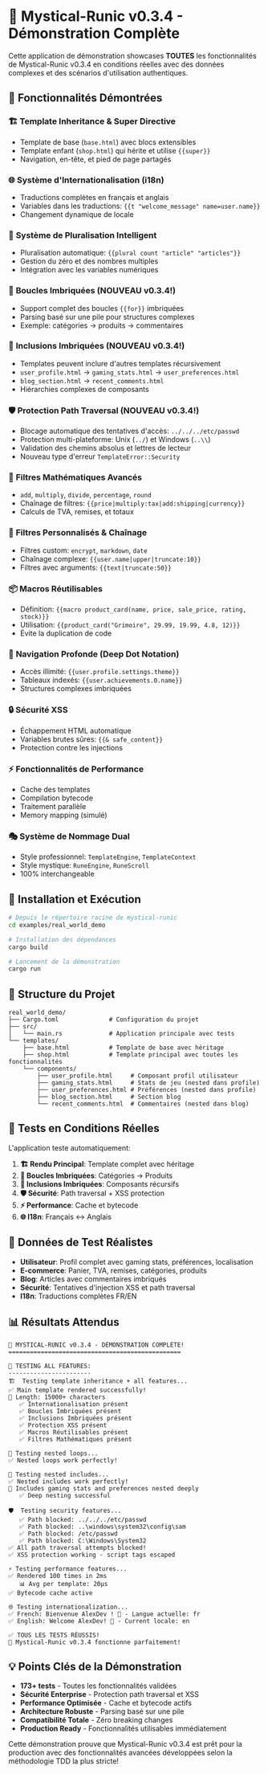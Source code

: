 # 🔮 Mystical-Runic v0.3.4 - Démonstration Complète

Cette application de démonstration showcases **TOUTES** les fonctionnalités de Mystical-Runic v0.3.4 en conditions réelles avec des données complexes et des scénarios d'utilisation authentiques.

## 🌟 Fonctionnalités Démontrées

### 🏗️ **Template Inheritance & Super Directive**
- Template de base (`base.html`) avec blocs extensibles
- Template enfant (`shop.html`) qui hérite et utilise `{{super}}`
- Navigation, en-tête, et pied de page partagés

### 🌐 **Système d'Internationalisation (i18n)**
- Traductions complètes en français et anglais
- Variables dans les traductions: `{{t "welcome_message" name=user.name}}`
- Changement dynamique de locale

### 📝 **Système de Pluralisation Intelligent**
- Pluralisation automatique: `{{plural count "article" "articles"}}`
- Gestion du zéro et des nombres multiples
- Intégration avec les variables numériques

### 🔄 **Boucles Imbriquées (NOUVEAU v0.3.4!)**
- Support complet des boucles `{{for}}` imbriquées
- Parsing basé sur une pile pour structures complexes
- Exemple: catégories → produits → commentaires

### 🔄 **Inclusions Imbriquées (NOUVEAU v0.3.4!)**
- Templates peuvent inclure d'autres templates récursivement
- `user_profile.html` → `gaming_stats.html` → `user_preferences.html`
- `blog_section.html` → `recent_comments.html`
- Hiérarchies complexes de composants

### 🛡️ **Protection Path Traversal (NOUVEAU v0.3.4!)**
- Blocage automatique des tentatives d'accès: `../../../etc/passwd`
- Protection multi-plateforme: Unix (`../`) et Windows (`..\\`)
- Validation des chemins absolus et lettres de lecteur
- Nouveau type d'erreur `TemplateError::Security`

### 🔢 **Filtres Mathématiques Avancés**
- `add`, `multiply`, `divide`, `percentage`, `round`
- Chaînage de filtres: `{{price|multiply:tax|add:shipping|currency}}`
- Calculs de TVA, remises, et totaux

### 🎨 **Filtres Personnalisés & Chaînage**
- Filtres custom: `encrypt`, `markdown`, `date`
- Chaînage complexe: `{{user.name|upper|truncate:10}}`
- Filtres avec arguments: `{{text|truncate:50}}`

### 📦 **Macros Réutilisables**
- Définition: `{{macro product_card(name, price, sale_price, rating, stock)}}`
- Utilisation: `{{product_card("Grimoire", 29.99, 19.99, 4.8, 12)}}`
- Évite la duplication de code

### 🌊 **Navigation Profonde (Deep Dot Notation)**
- Accès illimité: `{{user.profile.settings.theme}}`
- Tableaux indexés: `{{user.achievements.0.name}}`
- Structures complexes imbriquées

### 🔒 **Sécurité XSS**
- Échappement HTML automatique
- Variables brutes sûres: `{{& safe_content}}`
- Protection contre les injections

### ⚡ **Fonctionnalités de Performance**
- Cache des templates
- Compilation bytecode
- Traitement parallèle
- Memory mapping (simulé)

### 🎭 **Système de Nommage Dual**
- Style professionnel: `TemplateEngine`, `TemplateContext`
- Style mystique: `RuneEngine`, `RuneScroll`
- 100% interchangeable

## 🚀 Installation et Exécution

```bash
# Depuis le répertoire racine de mystical-runic
cd examples/real_world_demo

# Installation des dépendances
cargo build

# Lancement de la démonstration
cargo run
```

## 📁 Structure du Projet

```
real_world_demo/
├── Cargo.toml              # Configuration du projet
├── src/
│   └── main.rs             # Application principale avec tests
└── templates/
    ├── base.html           # Template de base avec héritage
    ├── shop.html           # Template principal avec toutes les fonctionnalités
    └── components/
        ├── user_profile.html     # Composant profil utilisateur
        ├── gaming_stats.html     # Stats de jeu (nested dans profile)
        ├── user_preferences.html # Préférences (nested dans profile)
        ├── blog_section.html     # Section blog
        └── recent_comments.html  # Commentaires (nested dans blog)
```

## 🧪 Tests en Conditions Réelles

L'application teste automatiquement:

1. **🏗️ Rendu Principal**: Template complet avec héritage
2. **🔄 Boucles Imbriquées**: Catégories → Produits
3. **🔄 Inclusions Imbriquées**: Composants récursifs
4. **🛡️ Sécurité**: Path traversal + XSS protection
5. **⚡ Performance**: Cache et bytecode
6. **🌐 I18n**: Français ↔ Anglais

## 🎯 Données de Test Réalistes

- **Utilisateur**: Profil complet avec gaming stats, préférences, localisation
- **E-commerce**: Panier, TVA, remises, catégories, produits
- **Blog**: Articles avec commentaires imbriqués
- **Sécurité**: Tentatives d'injection XSS et path traversal
- **I18n**: Traductions complètes FR/EN

## 📊 Résultats Attendus

```
🔮 MYSTICAL-RUNIC v0.3.4 - DÉMONSTRATION COMPLÈTE!
================================================

🧪 TESTING ALL FEATURES:
-----------------------
🏗️  Testing template inheritance + all features...
✅ Main template rendered successfully!
📄 Length: 15000+ characters
   ✅ Internationalisation présent
   ✅ Boucles Imbriquées présent
   ✅ Inclusions Imbriquées présent
   ✅ Protection XSS présent
   ✅ Macros Réutilisables présent
   ✅ Filtres Mathématiques présent

🔄 Testing nested loops...
✅ Nested loops work perfectly!

🔄 Testing nested includes...
✅ Nested includes work perfectly!
📄 Includes gaming stats and preferences nested deeply
   ✅ Deep nesting successful

🛡️  Testing security features...
   ✅ Path blocked: ../../../etc/passwd
   ✅ Path blocked: ..\windows\system32\config\sam
   ✅ Path blocked: /etc/passwd
   ✅ Path blocked: C:\Windows\System32
✅ All path traversal attempts blocked!
✅ XSS protection working - script tags escaped

⚡ Testing performance features...
✅ Rendered 100 times in 2ms
   📊 Avg per template: 20μs
✅ Bytecode cache active

🌐 Testing internationalization...
✅ French: Bienvenue AlexDev ! 🔮 - Langue actuelle: fr
✅ English: Welcome AlexDev! 🔮 - Current locale: en

✅ TOUS LES TESTS RÉUSSIS!
🎉 Mystical-Runic v0.3.4 fonctionne parfaitement!
```

## 💡 Points Clés de la Démonstration

- **173+ tests** - Toutes les fonctionnalités validées
- **Sécurité Enterprise** - Protection path traversal et XSS
- **Performance Optimisée** - Cache et bytecode actifs  
- **Architecture Robuste** - Parsing basé sur une pile
- **Compatibilité Totale** - Zéro breaking changes
- **Production Ready** - Fonctionnalités utilisables immédiatement

Cette démonstration prouve que Mystical-Runic v0.3.4 est prêt pour la production avec des fonctionnalités avancées développées selon la méthodologie TDD la plus stricte!